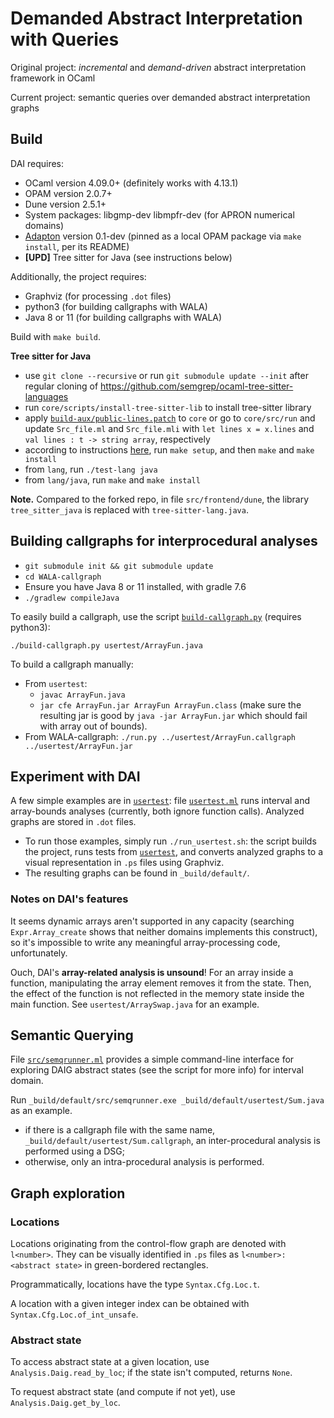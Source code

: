 # Demanded Abstract Interpretation with Queries

Original project:
_incremental_ and _demand-driven_ abstract interpretation framework in OCaml

Current project:
semantic queries over demanded abstract interpretation graphs


## Build

DAI requires:
 * OCaml version 4.09.0+ (definitely works with 4.13.1)
 * OPAM version 2.0.7+
 * Dune version 2.5.1+
 * System packages: libgmp-dev libmpfr-dev (for APRON numerical domains)
 * [Adapton](https://github.com/plum-umd/adapton.ocaml) version 0.1-dev (pinned as a local OPAM package via `make install`, per its README)
 * **[UPD]** Tree sitter for Java (see instructions below)

 Additionally, the project requires:
 * Graphviz (for processing `.dot` files)
 * python3 (for building callgraphs with WALA)
 * Java 8 or 11 (for building callgraphs with WALA)

Build with `make build`.

**Tree sitter for Java**
- use `git clone --recursive` or run `git submodule update --init` after
  regular cloning of https://github.com/semgrep/ocaml-tree-sitter-languages
- run `core/scripts/install-tree-sitter-lib` to install tree-sitter library
- apply [`build-aux/public-lines.patch`](build-aux/public-lines.patch) to `core`
  or go to `core/src/run` and update `Src_file.ml` and `Src_file.mli` with
  `let lines x = x.lines` and `val lines : t -> string array`, respectively
- according to instructions [here](https://github.com/semgrep/ocaml-tree-sitter-languages),
  run `make setup`, and then `make` and `make install`
- from `lang`, run `./test-lang java`
- from `lang/java`, run `make` and `make install`

**Note.** Compared to the forked repo, in file `src/frontend/dune`,
the library `tree_sitter_java` is replaced with `tree-sitter-lang.java`.


## Building callgraphs for interprocedural analyses

- `git submodule init && git submodule update`
- `cd WALA-callgraph`
- Ensure you have Java 8 or 11 installed, with gradle 7.6
- `./gradlew compileJava`

To easily build a callgraph, use the script
[`build-callgraph.py`](build-callgraph.py) (requires python3):

```
./build-callgraph.py usertest/ArrayFun.java
```

To build a callgraph manually:

- From `usertest`: 
  + `javac ArrayFun.java`
  + `jar cfe ArrayFun.jar ArrayFun ArrayFun.class`
    (make sure the resulting jar is good by `java -jar ArrayFun.jar`
    which should fail with array out of bounds).
- From WALA-callgraph: 
  `./run.py ../usertest/ArrayFun.callgraph ../usertest/ArrayFun.jar`


## Experiment with DAI

A few simple examples are in [`usertest`](usertest/): file 
[`usertest.ml`](usertest/usertest.ml) runs interval and array-bounds analyses
(currently, both ignore function calls).
Analyzed graphs are stored in `.dot` files.
- To run those examples, simply run `./run_usertest.sh`: the script
  builds the project, runs tests from [`usertest`](usertest/),
  and converts analyzed graphs to a visual representation in `.ps` files
  using Graphviz.
- The resulting graphs can be found in `_build/default/`.

### Notes on DAI's features

It seems dynamic arrays aren't supported in any capacity (searching 
`Expr.Array_create` shows that neither domains implements this construct),
so it's impossible to write any meaningful array-processing code, unfortunately.

Ouch, DAI's **array-related analysis is unsound**!
For an array inside a function, manipulating the array element removes 
it from the state. Then, the effect of the function is not reflected
in the memory state inside the main function.
See `usertest/ArraySwap.java` for an example.


## Semantic Querying

File [`src/semqrunner.ml`](src/semqrunner.ml)
provides a simple command-line interface for
exploring DAIG abstract states (see the script for more info)
for interval domain.

Run
`_build/default/src/semqrunner.exe _build/default/usertest/Sum.java`
as an example.
- if there is a callgraph file with the same name,
  `_build/default/usertest/Sum.callgraph`,
  an inter-procedural analysis is performed using a DSG;
- otherwise, only an intra-procedural analysis is performed.

## Graph exploration

### Locations

Locations originating from the control-flow graph are denoted with `l<number>`.
They can be visually identified in `.ps` files as `l<number>: <abstract state>`
in green-bordered rectangles.

Programmatically, locations have the type `Syntax.Cfg.Loc.t`.

A location with a given integer index can be obtained with
`Syntax.Cfg.Loc.of_int_unsafe`.

### Abstract state

To access abstract state at a given location, use `Analysis.Daig.read_by_loc`;
if the state isn't computed, returns `None`.

To request abstract state (and compute if not yet),
use `Analysis.Daig.get_by_loc`.
